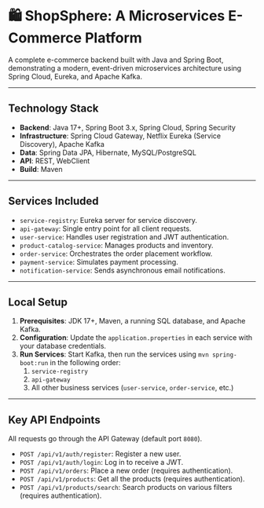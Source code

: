 # 🛍️ ShopSphere: A Microservices E-Commerce Platform

A complete e-commerce backend built with Java and Spring Boot, demonstrating a modern, event-driven microservices architecture using Spring Cloud, Eureka, and Apache Kafka.

---
## Technology Stack

-   **Backend**: Java 17+, Spring Boot 3.x, Spring Cloud, Spring Security
-   **Infrastructure**: Spring Cloud Gateway, Netflix Eureka (Service Discovery), Apache Kafka
-   **Data**: Spring Data JPA, Hibernate, MySQL/PostgreSQL
-   **API**: REST, WebClient
-   **Build**: Maven

---
## Services Included

-   `service-registry`: Eureka server for service discovery.
-   `api-gateway`: Single entry point for all client requests.
-   `user-service`: Handles user registration and JWT authentication.
-   `product-catalog-service`: Manages products and inventory.
-   `order-service`: Orchestrates the order placement workflow.
-   `payment-service`: Simulates payment processing.
-   `notification-service`: Sends asynchronous email notifications.

---
## Local Setup

1.  **Prerequisites**: JDK 17+, Maven, a running SQL database, and Apache Kafka.
2.  **Configuration**: Update the `application.properties` in each service with your database credentials.
3.  **Run Services**: Start Kafka, then run the services using `mvn spring-boot:run` in the following order:
    1. `service-registry`
    2. `api-gateway`
    3. All other business services (`user-service`, `order-service`, etc.)

---
## Key API Endpoints

All requests go through the API Gateway (default port `8080`).

-   `POST /api/v1/auth/register`: Register a new user.
-   `POST /api/v1/auth/login`: Log in to receive a JWT.
-   `POST /api/v1/orders`: Place a new order (requires authentication).
-   `POST /api/v1/products`: Get all the products (requires authentication).
-   `POST /api/v1/products/search`: Search products on various filters (requires authentication).

